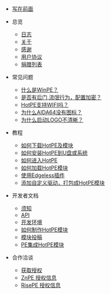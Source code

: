 <!-- _sidebar.md -->

* [写在前面](/README)

* 总览
  * [日志](/overview/log)
  * [关于](/overview/about)
  * [感谢](/overview/thanks)
  * [用户协议](/overview/contract)
  * [捐赠列表](/overview/donate)

* 常见问题
  * [什么是WinPE？](/matter/what_winpe)
  * [是否有后门,流氓行为，配置加密？](/matter/safety)
  * [HotPE支持WIFI吗？](/matter/wifi)
  * [为什么AIDA64没有图标？](/matter/aida64)
  * [为什么启动LOGO不清晰？](/matter/bootlogo.md)

* 教程
  * [如何下载HotPE及模块](/course/down)
  * [如何安装HotPE到U盘或系统](/course/install)
  * [如何进入HotPE](/course/intohotpe)
  * [如何加载HotPE模块](/course/loadhpm)
  * [使用Edgeless插件](/course/edgeless)
  * [添加自定义驱动，打包成HotPE模块](/course/driver_hpm)

* 开发者文档
  * [须知](/Devdoc/notice)
  * [API](/Devdoc/api)
  * [开发环境](/Devdoc/dve_env)
  * [如何制作HotPE模块](/Devdoc/makehpm)
  * [模块投稿](/Devdoc/hpm_con)
  * [PE集成HotPE模块](/Devdoc/shifthpm)

* 合作洽谈
  * [获取授权](/cooperation/permit)
  * [ZnPE 授权信息](/cooperation/ZnPE)
  * [RisePE 授权信息](/cooperation/RisePE)
  
